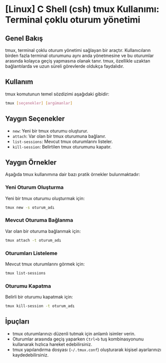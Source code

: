 # [Linux] C Shell (csh) tmux Kullanımı: Terminal çoklu oturum yönetimi

## Genel Bakış
tmux, terminal çoklu oturum yönetimi sağlayan bir araçtır. Kullanıcıların birden fazla terminal oturumunu aynı anda yönetmesine ve bu oturumlar arasında kolayca geçiş yapmasına olanak tanır. tmux, özellikle uzaktan bağlantılarda ve uzun süreli görevlerde oldukça faydalıdır.

## Kullanım
tmux komutunun temel sözdizimi aşağıdaki gibidir:

```bash
tmux [seçenekler] [argümanlar]
```

## Yaygın Seçenekler
- `new`: Yeni bir tmux oturumu oluşturur.
- `attach`: Var olan bir tmux oturumuna bağlanır.
- `list-sessions`: Mevcut tmux oturumlarını listeler.
- `kill-session`: Belirtilen tmux oturumunu kapatır.

## Yaygın Örnekler
Aşağıda tmux kullanımına dair bazı pratik örnekler bulunmaktadır:

### Yeni Oturum Oluşturma
Yeni bir tmux oturumu oluşturmak için:
```bash
tmux new -s oturum_adı
```

### Mevcut Oturuma Bağlanma
Var olan bir oturuma bağlanmak için:
```bash
tmux attach -t oturum_adı
```

### Oturumları Listeleme
Mevcut tmux oturumlarını görmek için:
```bash
tmux list-sessions
```

### Oturumu Kapatma
Belirli bir oturumu kapatmak için:
```bash
tmux kill-session -t oturum_adı
```

## İpuçları
- tmux oturumlarınızı düzenli tutmak için anlamlı isimler verin.
- Oturumlar arasında geçiş yaparken `Ctrl+b` tuş kombinasyonunu kullanarak hızlıca hareket edebilirsiniz.
- tmux yapılandırma dosyası (`~/.tmux.conf`) oluşturarak kişisel ayarlarınızı kaydedebilirsiniz.